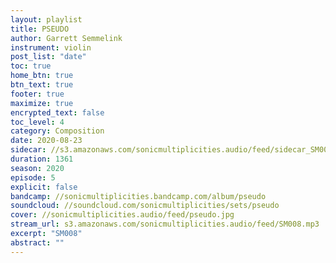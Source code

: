 ```yaml
---
layout: playlist
title: PSEUDO
author: Garrett Semmelink
instrument: violin
post_list: "date"
toc: true
home_btn: true
btn_text: true
footer: true
maximize: true
encrypted_text: false
toc_level: 4
category: Composition
date: 2020-08-23
sidecar: //s3.amazonaws.com/sonicmultiplicities.audio/feed/sidecar_SM008.json
duration: 1361
season: 2020
episode: 5
explicit: false
bandcamp: //sonicmultiplicities.bandcamp.com/album/pseudo
soundcloud: //soundcloud.com/sonicmultiplicities/sets/pseudo
cover: //sonicmultiplicities.audio/feed/pseudo.jpg
stream_url: s3.amazonaws.com/sonicmultiplicities.audio/feed/SM008.mp3
excerpt: "SM008"
abstract: ""
---
```

